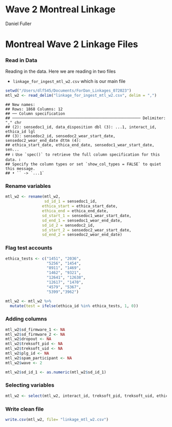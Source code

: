 Wave 2 Montreal Linkage
================
Daniel Fuller

# Montreal Wave 2 Linkage Files

### Read in Data

Reading in the data. Here we are reading in two files

-   `linkage_for_ingest_mtl_w2.csv` which is our main file

``` r
setwd("/Users/dlf545/Documents/ForDan_Linkages_072023")
mtl_w2 <- read_delim("linkage_for_ingest_mtl_w2.csv", delim = ",")
```

    ## New names:
    ## Rows: 1868 Columns: 12
    ## ── Column specification
    ## ──────────────────────────────────────────────────────── Delimiter: "," chr
    ## (2): sensedoc1_id, data_disposition dbl (3): ...1, interact_id, ethica_id lgl
    ## (3): sensedoc2_id, sensedoc2_wear_start_date, sensedoc2_wear_end_date dttm (4):
    ## ethica_start_date, ethica_end_date, sensedoc1_wear_start_date, sen...
    ## ℹ Use `spec()` to retrieve the full column specification for this data. ℹ
    ## Specify the column types or set `show_col_types = FALSE` to quiet this message.
    ## • `` -> `...1`

### Rename variables

``` r
mtl_w2 <- rename(mtl_w2, 
                 sd_id_1 = sensedoc1_id,
                ethica_start = ethica_start_date, 
                ethica_end = ethica_end_date,
                sd_start_1 = sensedoc1_wear_start_date,
                sd_end_1 = sensedoc1_wear_end_date,
                sd_id_2 = sensedoc2_id,
                sd_start_2 = sensedoc2_wear_start_date,
                sd_end_2 = sensedoc2_wear_end_date)
```

### Flag test accounts

``` r
ethica_tests <- c("1451", "2036", 
                  "5256", "1454", 
                  "8911", "1469",
                  "1462", "9321", 
                  "12641", "12638", 
                  "12617", "1470",
                  "4579", "5367",
                  "5399","3962")
```

``` r
mtl_w2 <- mtl_w2 %>%
  mutate(test = ifelse(ethica_id %in% ethica_tests, 1, 0)) 
```

### Adding columns

``` r
mtl_w2$sd_firmware_1 <- NA
mtl_w2$sd_firmware_2 <- NA
mtl_w2$dropout <- NA
mtl_w2$treksoft_pid <- NA
mtl_w2$treksoft_uid <- NA
mtl_w2$plg_id <- NA
mtl_w2$spam_participant <- NA
mtl_w2$wave <- 2

mtl_w2$sd_id_1 <- as.numeric(mtl_w2$sd_id_1)
```

### Selecting variables

``` r
mtl_w2 <- select(mtl_w2, interact_id, treksoft_pid, treksoft_uid, ethica_id, sd_id_1, sd_firmware_1, sd_start_1, sd_end_1, sd_id_2, sd_firmware_2, sd_start_2, sd_end_2, data_disposition, dropout, test, plg_id, spam_participant, wave)
```

### Write clean file

``` r
write.csv(mtl_w2, file= "linkage_mtl_w2.csv")
```
